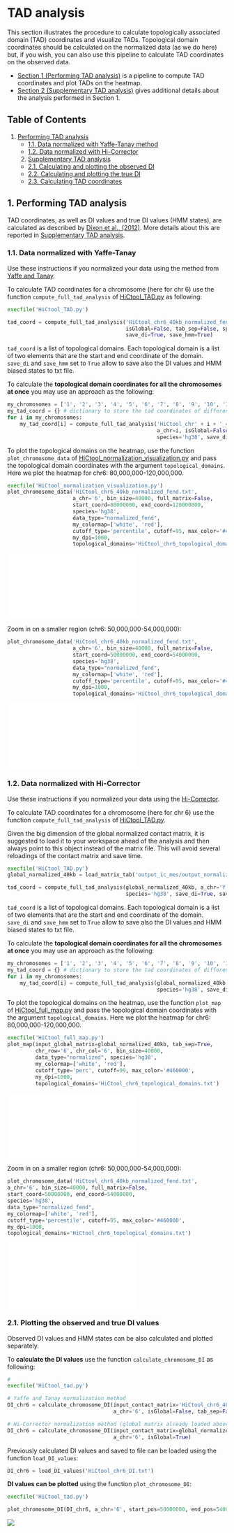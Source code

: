# TAD analysis

This section illustrates the procedure to calculate topologically associated domain (TAD) coordinates and visualize TADs. Topological domain coordinates should be calculated on the normalized data (as we do here) but, if you wish, you can also use this pipeline to calculate TAD coordinates on the observed data.

- [Section 1 (Performing TAD analysis)](#1-performing-tad-analysis) is a pipeline to compute TAD coordinates and plot TADs on the heatmap.
- [Section 2 (Supplementary TAD analysis)](#2-supplementary-tad-analysis) gives additional details about the analysis performed in Section 1.

## Table of Contents

1. [Performing TAD analysis](#1-performing-tad-analysis)
   - [1.1. Data normalized with Yaffe-Tanay method](#11-data-normalized-with-yaffe-tanay-method)
   - [1.2. Data normalized with Hi-Corrector](#12-data-normalized-with-hi-corrector)
   2. [Supplementary TAD analysis](#2-supplementary-tad-analysis)
   - [2.1. Calculating and plotting the observed DI](#21-calculating-and-plotting-the-observed-di)
   - [2.2. Calculating and plotting the true DI](#22-calculating-and-plotting-the-true-di)
   - [2.3. Calculating TAD coordinates](#23-calculating-tad-coordinates)
   
## 1. Performing TAD analysis

TAD coordinates, as well as DI values and true DI values (HMM states), are calculated as described by [Dixon et al., (2012)](http://www.nature.com/nature/journal/v485/n7398/abs/nature11082.html). More details about this are reported in [Supplementary TAD analysis](#2-supplementary-tad-analysis).

### 1.1. Data normalized with Yaffe-Tanay

Use these instructions if you normalized your data using the method from [Yaffe and Tanay](https://github.com/Zhong-Lab-UCSD/HiCtool/blob/master/tutorial/normalization-yaffe-tanay.md).

To calculate TAD coordinates for a chromosome (here for chr 6) use the function ``compute_full_tad_analysis`` of [HiCtool_TAD.py](/scripts/HiCtool_TAD.py) as following:
```Python
execfile('HiCtool_TAD.py')

tad_coord = compute_full_tad_analysis('HiCtool_chr6_40kb_normalized_fend.txt', a_chr='6',
                                      isGlobal=False, tab_sep=False, species='hg38',
                                      save_di=True, save_hmm=True)
```
``tad_coord`` is a list of topological domains. Each topological domain is a list of two elements that are the start and end coordinate of the domain. ``save_di`` and ``save_hmm`` set to ``True`` allow to save also the DI values and HMM biased states to txt file.

To calculate the **topological domain coordinates for all the chromosomes at once** you may use an approach as the following:
```Python
my_chromosomes = ['1', '2', '3', '4', '5', '6', '7', '8', '9', '10', '11', '12', '13', '14', '15', '16', '17', '18', '19', '20', '21', '22', 'X', 'Y']
my_tad_coord = {} # dictionary to store the tad coordinates of different chromosomes
for i in my_chromosomes:
    my_tad_coord[i] = compute_full_tad_analysis('HiCtool_chr' + i + '_40kb_normalized_fend.txt', 
                                                a_chr=i, isGlobal=False, tab_sep=False, 
                                                species='hg38', save_di=True, save_hmm=True)
```
To plot the topological domains on the heatmap, use the function ``plot_chromosome_data`` of [HiCtool_normalization_visualization.py](/scripts/HiCtool_normalization_visulization.py) and pass the topological domain coordinates with the argument ``topological_domains``. Here we plot the heatmap for chr6: 80,000,000-120,000,000.
```Python
execfile('HiCtool_normalization_visualization.py')
plot_chromosome_data('HiCtool_chr6_40kb_normalized_fend.txt', 
                     a_chr='6', bin_size=40000, full_matrix=False, 
                     start_coord=80000000, end_coord=120000000, 
                     species='hg38', 
                     data_type="normalized_fend", 
                     my_colormap=['white', 'red'], 
                     cutoff_type='percentile', cutoff=95, max_color='#460000', 
                     my_dpi=1000, 
                     topological_domains='HiCtool_chr6_topological_domains.txt')
```
![](/figures/HiCtool_chr6_40kb_80-120kb_normalized_fend_domains.pdf)

Zoom in on a smaller region (chr6: 50,000,000-54,000,000):
```Python
plot_chromosome_data('HiCtool_chr6_40kb_normalized_fend.txt', 
                     a_chr='6', bin_size=40000, full_matrix=False, 
                     start_coord=50000000, end_coord=54000000, 
                     species='hg38', 
                     data_type="normalized_fend", 
                     my_colormap=['white', 'red'], 
                     cutoff_type='percentile', cutoff=95, max_color='#460000', 
                     my_dpi=1000, 
                     topological_domains='HiCtool_chr6_topological_domains.txt')
```
![](/figures/HiCtool_chr6_40kb_50-54kb_normalized_fend_domains.pdf)


### 1.2. Data normalized with Hi-Corrector

Use these instructions if you normalized your data using the [Hi-Corrector](https://github.com/Zhong-Lab-UCSD/HiCtool/blob/master/tutorial/normalization-matrix-balancing.md).

To calculate TAD coordinates for a chromosome (here for chr 6) use the function ``compute_full_tad_analysis`` of [HiCtool_TAD.py](/scripts/HiCtool_TAD.py).

Given the big dimension of the global normalized contact matrix, it is suggested to load it to your workspace ahead of the analysis and then always point to this object instead of the matrix file. This will avoid several reloadings of the contact matrix and save time.
```Python
execfile('HiCtool_TAD.py')
global_normalized_40kb = load_matrix_tab('output_ic_mes/output_normalized.txt')

tad_coord = compute_full_tad_analysis(global_normalized_40kb, a_chr='Y', isGlobal=True,
                                      species='hg38', save_di=True, save_hmm=True)
```
``tad_coord`` is a list of topological domains. Each topological domain is a list of two elements that are the start and end coordinate of the domain. ``save_di`` and ``save_hmm`` set to ``True`` allow to save also the DI values and HMM biased states to txt file.
   
To calculate the **topological domain coordinates for all the chromosomes at once** you may use an approach as the following:
```Python
my_chromosomes = ['1', '2', '3', '4', '5', '6', '7', '8', '9', '10', '11', '12', '13', '14', '15', '16', '17', '18', '19', '20', '21', '22', 'X', 'Y']
my_tad_coord = {} # dictionary to store the tad coordinates of different chromosomes
for i in my_chromosomes:
    my_tad_coord[i] = compute_full_tad_analysis(global_normalized_40kb, a_chr=i, isGlobal=True,
                                                species='hg38', save_di=True, save_hmm=True)
```
To plot the topological domains on the heatmap, use the function ``plot_map`` of [HiCtool_full_map.py](/scripts/HiCtool_full_map.py) and pass the topological domain coordinates with the argument ``topological_domains``. Here we plot the heatmap for chr6: 80,000,000-120,000,000.
```Python
execfile('HiCtool_full_map.py')
plot_map(input_global_matrix=global_normalized_40kb, tab_sep=True,
         chr_row='6', chr_col='6', bin_size=40000, 
         data_type="normalized", species='hg38',
         my_colormap=['white', 'red'],
         cutoff_type='perc', cutoff=99, max_color='#460000',
         my_dpi=1000,
         topological_domains='HiCtool_chr6_topological_domains.txt')
```
![](/figures/HiCtool_chr6_40kb_80-120kb_normalized_fend_domains.pdf)

Zoom in on a smaller region (chr6: 50,000,000-54,000,000):
```Python
plot_chromosome_data('HiCtool_chr6_40kb_normalized_fend.txt', 
a_chr='6', bin_size=40000, full_matrix=False, 
start_coord=50000000, end_coord=54000000, 
species='hg38', 
data_type="normalized_fend", 
my_colormap=['white', 'red'], 
cutoff_type='percentile', cutoff=95, max_color='#460000', 
my_dpi=1000, 
topological_domains='HiCtool_chr6_topological_domains.txt')
```
![](/figures/HiCtool_chr6_40kb_50-54kb_normalized_fend_domains.pdf)













### 2.1. Plotting the observed and true DI values

Observed DI values and HMM states can be also calculated and plotted separately.

To **calculate the DI values** use the function ``calculate_chromosome_DI`` as following:
```Python
#
execfile('HiCtool_tad.py')

# Yaffe and Tanay normalization method
DI_chr6 = calculate_chromosome_DI(input_contact_matrix='HiCtool_chr6_40kb_normalized_fend.txt', 
                                  a_chr='6', isGlobal=False, tab_sep=False)

# Hi-Corrector normalization method (global matrix already loaded above)
DI_chr6 = calculate_chromosome_DI(input_contact_matrix=global_normalized_40kb, 
                                  a_chr='6', isGlobal=True)
```
Previously calculated DI values and saved to file can be loaded using the function ``load_DI_values``:
```Python
DI_chr6 = load_DI_values('HiCtool_chr6_DI.txt')
```
**DI values can be plotted** using the function ``plot_chromosome_DI``:
```Python
execfile('HiCtool_tad.py')

plot_chromosome_DI(DI_chr6, a_chr='6', start_pos=50000000, end_pos=54000000)
```

![](/figures/HiCtool_chr6_DI.png)

